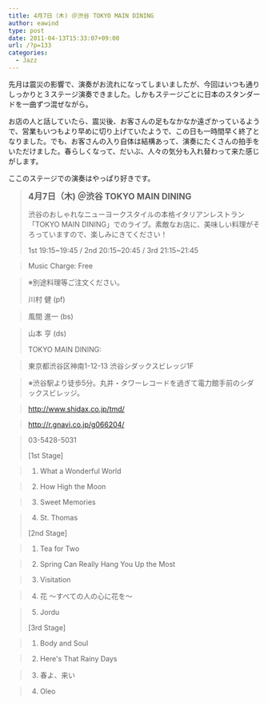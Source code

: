 ```yaml
---
title: 4月7日（木) ＠渋谷 TOKYO MAIN DINING
author: eawind
type: post
date: 2011-04-13T15:33:07+09:00
url: /?p=133
categories:
  - Jazz
---
```

先月は震災の影響で、演奏がお流れになってしまいましたが、今回はいつも通りしっかりと３ステージ演奏できました。しかもステージごとに日本のスタンダードを一曲ずつ混ぜながら。

お店の人と話していたら、震災後、お客さんの足もなかなか遠ざかっているようで、営業もいつもより早めに切り上げていたようで、この日も一時間早く終了となりました。でも、お客さんの入り自体は結構あって、演奏にたくさんの拍手をいただけました。春らしくなって、だいぶ、人々の気分も入れ替わって来た感じがします。

ここのステージでの演奏はやっぱり好きです。

> **<big>4月7日（木) ＠渋谷 TOKYO MAIN DINING</big>**
>
> 渋谷のおしゃれなニューヨークスタイルの本格イタリアンレストラン「TOKYO MAIN DINING」でのライブ。素敵なお店に、美味しい料理がそろっていますので、楽しみにきてください！
>
> 1st 19:15~19:45 / 2nd 20:15~20:45 / 3rd 21:15~21:45

> Music Charge: Free

> ※別途料理等ご注文ください。
>
> 川村 健 (pf)

> 風間 進一 (bs)

> 山本 亨 (ds)
>
> TOKYO MAIN DINING:

> 東京都渋谷区神南1-12-13 渋谷シダックスビレッジ1F

> ※渋谷駅より徒歩5分。丸井・タワーレコードを過ぎて電力館手前のシダックスビレッジ。

> http://www.shidax.co.jp/tmd/

> <a href="http://r.gnavi.co.jp/g066204/" target="_blank" rel="noopener noreferrer">http://r.gnavi.co.jp/g066204/</a>

> 03-5428-5031
>
> [1st Stage]

> 1. What a Wonderful World

> 2. How High the Moon

> 3. Sweet Memories

> 4. St. Thomas
>
> [2nd Stage]

> 1. Tea for Two

> 2. Spring Can Really Hang You Up the Most

> 3. Visitation

> 4. 花 ～すべての人の心に花を～

> 5. Jordu
>
> [3rd Stage]

> 1. Body and Soul

> 2. Here's That Rainy Days

> 3. 春よ、来い

> 4. Oleo
